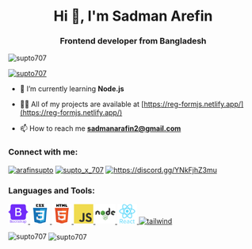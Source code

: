 <h1 align="center">Hi 👋, I'm Sadman Arefin</h1>
<h3 align="center">Frontend developer from Bangladesh</h3>

<p align="left"> <img src="https://komarev.com/ghpvc/?username=supto707&label=Profile%20views&color=0e75b6&style=flat" alt="supto707" /> </p>

<p align="left"> <a href="https://github.com/ryo-ma/github-profile-trophy"><img src="https://github-profile-trophy.vercel.app/?username=supto707" alt="supto707" /></a> </p>

- 🌱 I’m currently learning **Node.js**

- 👨‍💻 All of my projects are available at [https://reg-formjs.netlify.app/](https://reg-formjs.netlify.app/)

- 📫 How to reach me **sadmanarafin2@gmail.com**

<h3 align="left">Connect with me:</h3>
<p align="left">
<a href="https://fb.com/arafinsupto" target="blank"><img align="center" src="https://raw.githubusercontent.com/rahuldkjain/github-profile-readme-generator/master/src/images/icons/Social/facebook.svg" alt="arafinsupto" height="30" width="40" /></a>
<a href="https://instagram.com/supto_x_707" target="blank"><img align="center" src="https://raw.githubusercontent.com/rahuldkjain/github-profile-readme-generator/master/src/images/icons/Social/instagram.svg" alt="supto_x_707" height="30" width="40" /></a>
<a href="https://discord.gg/https://discord.gg/YNkFjhZ3mu" target="blank"><img align="center" src="https://raw.githubusercontent.com/rahuldkjain/github-profile-readme-generator/master/src/images/icons/Social/discord.svg" alt="https://discord.gg/YNkFjhZ3mu" height="30" width="40" /></a>
</p>

<h3 align="left">Languages and Tools:</h3>
<p align="left"> <a href="https://getbootstrap.com" target="_blank" rel="noreferrer"> <img src="https://raw.githubusercontent.com/devicons/devicon/master/icons/bootstrap/bootstrap-plain-wordmark.svg" alt="bootstrap" width="40" height="40"/> </a> <a href="https://www.w3schools.com/css/" target="_blank" rel="noreferrer"> <img src="https://raw.githubusercontent.com/devicons/devicon/master/icons/css3/css3-original-wordmark.svg" alt="css3" width="40" height="40"/> </a> <a href="https://www.w3.org/html/" target="_blank" rel="noreferrer"> <img src="https://raw.githubusercontent.com/devicons/devicon/master/icons/html5/html5-original-wordmark.svg" alt="html5" width="40" height="40"/> </a> <a href="https://developer.mozilla.org/en-US/docs/Web/JavaScript" target="_blank" rel="noreferrer"> <img src="https://raw.githubusercontent.com/devicons/devicon/master/icons/javascript/javascript-original.svg" alt="javascript" width="40" height="40"/> </a> <a href="https://nodejs.org" target="_blank" rel="noreferrer"> <img src="https://raw.githubusercontent.com/devicons/devicon/master/icons/nodejs/nodejs-original-wordmark.svg" alt="nodejs" width="40" height="40"/> </a> <a href="https://reactjs.org/" target="_blank" rel="noreferrer"> <img src="https://raw.githubusercontent.com/devicons/devicon/master/icons/react/react-original-wordmark.svg" alt="react" width="40" height="40"/> </a> <a href="https://tailwindcss.com/" target="_blank" rel="noreferrer"> <img src="https://www.vectorlogo.zone/logos/tailwindcss/tailwindcss-icon.svg" alt="tailwind" width="40" height="40"/> </a> </p>

<p><img align="left" src="https://github-readme-stats.vercel.app/api/top-langs?username=supto707&show_icons=true&locale=en&layout=compact" alt="supto707" /></p>

<p>&nbsp;<img align="center" src="https://github-readme-stats.vercel.app/api?username=supto707&show_icons=true&locale=en" alt="supto707" /></p>
